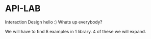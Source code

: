 # API-LAB
Interaction Design
hello :)
Whats up everybody?

We will have to find 8 examples in 1 library.
4 of these we will expand.

